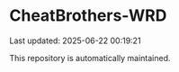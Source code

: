 # CheatBrothers-WRD

Last updated: 2025-06-22 00:19:21

This repository is automatically maintained.
